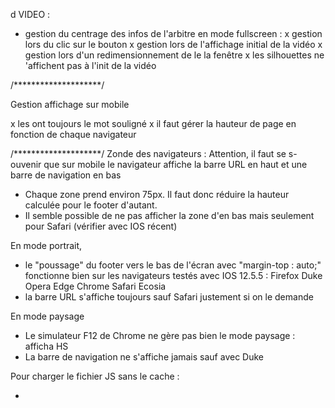 d 
VIDEO :
- gestion du centrage des infos de l'arbitre en mode fullscreen :
    x gestion lors du clic sur le bouton
    x gestion lors de l'affichage initial de la vidéo
    x gestion lors d'un redimensionnement de le la fenêtre 
x les silhouettes ne 'affichent pas à l'init de la vidéo

/********************/

Gestion affichage sur mobile

x les <a> ont toujours le mot souligné
x il faut gérer la hauteur de page en fonction de chaque navigateur

/********************/
Zonde des navigateurs :
Attention, il faut se s- ouvenir que sur mobile le navigateur affiche la barre URL en haut et une barre de navigation en bas
- Chaque zone prend environ 75px. Il faut donc réduire la hauteur calculée pour le footer d'autant.
- Il semble possible de ne pas afficher la zone d'en bas mais seulement pour Safari (vérifier avec IOS récent)

En mode portrait, 
- le "poussage" du footer vers le bas de l'écran avec "margin-top : auto;" fonctionne bien sur les navigateurs testés avec IOS 12.5.5 :
Firefox
Duke
Opera
Edge
Chrome
Safari
Ecosia
- la barre URL s'affiche toujours sauf Safari justement si on le demande

En mode paysage
- Le simulateur F12 de Chrome ne gère pas bien le mode paysage : afficha HS
- La barre de navigation ne s'affiche jamais sauf avec Duke

Pour charger le fichier JS sans le cache :
- <script src="./indexSP.js?n=1" type="text/javascript"></script>
